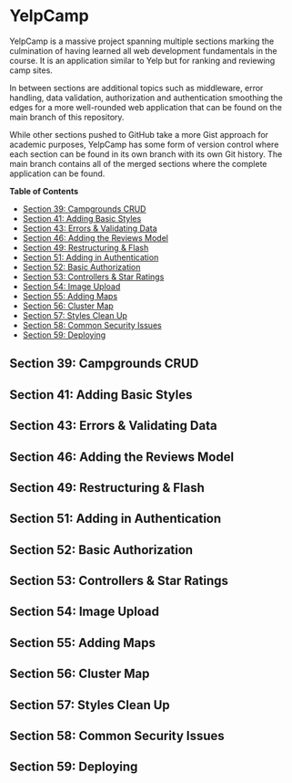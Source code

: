 # YelpCamp
YelpCamp is a massive project spanning multiple sections marking the culmination of having learned all web development fundamentals in the course. It is an application similar to Yelp but for ranking and reviewing camp sites.

In between sections are additional topics such as middleware, error handling, data validation, authorization and authentication smoothing the edges for a more well-rounded web application that can be found on the main branch of this repository.

While other sections pushed to GitHub take a more Gist approach for academic purposes, YelpCamp has some form of version control where each section can be found in its own branch with its own Git history. The main branch contains all of the merged sections where the complete application can be found.

**Table of Contents**
- [Section 39: Campgrounds CRUD](#section-39-campgrounds-crud)
- [Section 41: Adding Basic Styles](#section-41-adding-basic-styles)
- [Section 43: Errors & Validating Data](#section-43-errors--validating-data)
- [Section 46: Adding the Reviews Model](#section-46-adding-the-reviews-model)
- [Section 49: Restructuring & Flash](#section-49-restructuring--flash)
- [Section 51: Adding in Authentication](#section-51-adding-in-authentication)
- [Section 52: Basic Authorization](#section-52-basic-authorization)
- [Section 53: Controllers & Star Ratings](#section-53-controllers--star-ratings)
- [Section 54: Image Upload](#section-54-image-upload)
- [Section 55: Adding Maps](#section-55-adding-maps)
- [Section 56: Cluster Map](#section-56-cluster-map)
- [Section 57: Styles Clean Up](#section-57-styles-clean-up)
- [Section 58: Common Security Issues](#section-58-common-security-issues)
- [Section 59: Deploying](#section-59-deploying)

## Section 39: Campgrounds CRUD


## Section 41: Adding Basic Styles


## Section 43: Errors & Validating Data


## Section 46: Adding the Reviews Model


## Section 49: Restructuring & Flash


## Section 51: Adding in Authentication


## Section 52: Basic Authorization


## Section 53: Controllers & Star Ratings


## Section 54: Image Upload


## Section 55: Adding Maps


## Section 56: Cluster Map


## Section 57: Styles Clean Up


## Section 58: Common Security Issues


## Section 59: Deploying

